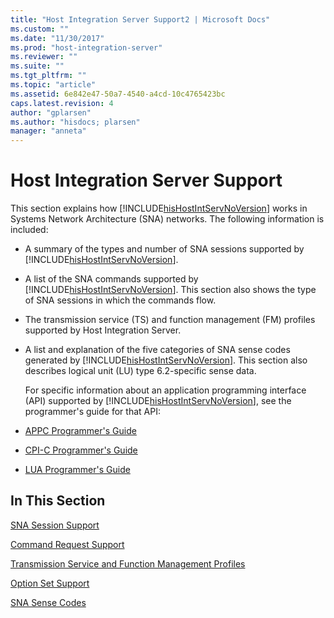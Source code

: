 ```yaml
---
title: "Host Integration Server Support2 | Microsoft Docs"
ms.custom: ""
ms.date: "11/30/2017"
ms.prod: "host-integration-server"
ms.reviewer: ""
ms.suite: ""
ms.tgt_pltfrm: ""
ms.topic: "article"
ms.assetid: 6e842e47-50a7-4540-a4cd-10c4765423bc
caps.latest.revision: 4
author: "gplarsen"
ms.author: "hisdocs; plarsen"
manager: "anneta"
---
```

# Host Integration Server Support
This section explains how [!INCLUDE[hisHostIntServNoVersion](../includes/hishostintservnoversion-md.md)] works in Systems Network Architecture (SNA) networks. The following information is included:  
  
- A summary of the types and number of SNA sessions supported by [!INCLUDE[hisHostIntServNoVersion](../includes/hishostintservnoversion-md.md)].  
  
- A list of the SNA commands supported by [!INCLUDE[hisHostIntServNoVersion](../includes/hishostintservnoversion-md.md)]. This section also shows the type of SNA sessions in which the commands flow.  
  
- The transmission service (TS) and function management (FM) profiles supported by Host Integration Server.  
  
- A list and explanation of the five categories of SNA sense codes generated by [!INCLUDE[hisHostIntServNoVersion](../includes/hishostintservnoversion-md.md)]. This section also describes logical unit (LU) type 6.2-specific sense data.  
  
  For specific information about an application programming interface (API) supported by [!INCLUDE[hisHostIntServNoVersion](../includes/hishostintservnoversion-md.md)], see the programmer's guide for that API:  
  
- [APPC Programmer's Guide](./appc-programmer-s-guide2.md)  
  
- [CPI-C Programmer's Guide](./cpi-c-programmer-s-guide1.md)  
  
- [LUA Programmer's Guide](./lua-programmer-s-guide1.md)  
  
## In This Section  
 [SNA Session Support](../core/sna-session-support2.md)  
  
 [Command Request Support](../core/command-request-support2.md)  
  
 [Transmission Service and Function Management Profiles](../core/transmission-service-and-function-management-profiles1.md)  
  
 [Option Set Support](../core/option-set-support2.md)  
  
 [SNA Sense Codes](../core/sna-sense-codes1.md)